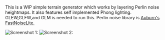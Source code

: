 This is a WIP simple terrain generator which works by layering Perlin noise heightmaps.
It also features self implemented Phong lighting.
GLEW,GLFW,and GLM is needed to run this.
Perlin noise library is [Auburn's FastNoiseLite.](https://github.com/Auburn/FastNoiseLite) 

![Screenshot 1:](https://github.com/RahulKA-RAE/ProceduralTerrainGeneration/blob/main/Screenshots/Example%201.png)
![Screenshot 2:](https://github.com/RahulKA-RAE/ProceduralTerrainGeneration/blob/main/Screenshots/Example%202.png)